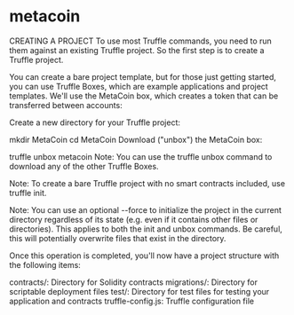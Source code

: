 # metacoin
CREATING A PROJECT
To use most Truffle commands, you need to run them against an existing Truffle project. So the first step is to create a Truffle project.

You can create a bare project template, but for those just getting started, you can use Truffle Boxes, which are example applications and project templates. We'll use the MetaCoin box, which creates a token that can be transferred between accounts:

Create a new directory for your Truffle project:

mkdir MetaCoin
cd MetaCoin
Download ("unbox") the MetaCoin box:

truffle unbox metacoin
Note: You can use the truffle unbox <box-name> command to download any of the other Truffle Boxes.

Note: To create a bare Truffle project with no smart contracts included, use truffle init.

Note: You can use an optional --force to initialize the project in the current directory regardless of its state (e.g. even if it contains other files or directories). This applies to both the init and unbox commands. Be careful, this will potentially overwrite files that exist in the directory.

Once this operation is completed, you'll now have a project structure with the following items:

contracts/: Directory for Solidity contracts
migrations/: Directory for scriptable deployment files
test/: Directory for test files for testing your application and contracts
truffle-config.js: Truffle configuration file


